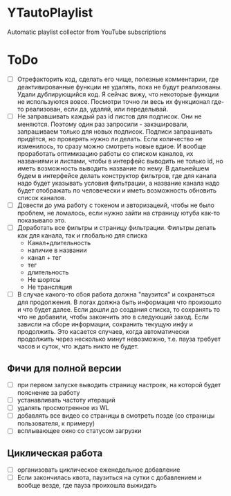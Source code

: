 # YTautoPlaylist

Automatic playlist collector from YouTube subscriptions

# ToDo

- [ ] Отрефакторить код, сделать его чище, полезные комментарии, где деактивированные функции не удалять, пока не будут реализованы. Удали дублирующийся код. Я сейчас вижу, что некоторые функции не используются вовсе. Посмотри точно ли весь их функционал где-то реализован, если да, удаляй, или переделывай.
- [ ] Не заправшивать каждый раз id листов для подписок. Они не меняются. Поэтому один раз запросили - закэшировали, запрашиваем только для новых подписок. Подписи запрашивать придётся, но проверять нужно ли делать. Если количество не изменилось, то сразу можно смотреть новые вдиое. И вообще проработать оптимизацию работы со списком каналов, их названиями и листами, чтобы в интерфейс выводить не только id, но иметь возможность выводить название по нему. В дальнейшем будем в интерфейсе делать конструктор фильтров, где для канала надо будет указывать условия фильтрации, а название канала надо будет отображать по человечески и иметь возможность обновить список каналов.
- [ ] Довести до ума работу с токеном и авторизацеий, чтобы не было проблем, не ломалось, если нужно зайти на страницу ютуба как-то показывало это.
- [ ] Доработать все фильтры и страницу фильтрации. Фильтры делать как для канала, так и глобально для списка
  - Канал+длительность
  - наличие в названии
  - канал + тег
  - тег
  - длительность
  - Не шортсы
  - Не трансляция
- [ ] В случае какого-то сбоя работа должна "паузится" и сохраняться для продолжения. В логах должна быть информация что произошло и что будет далее. Если дошли до создания списка, то сохранять то что не добавили, чтобы закончить это в следующий заход. Если зависли на сборе информации, сохранить текущую инфу и продолжить. Это касается случаев, когда автоматически продолжить через несколько минут невозможно, т.е. пауза требует часов и суток, что ждать никто не будет.

## Фичи для полной версии

- [ ] при первом запуске выводить страницу настроек, на которой будет пояснение за работу
- [ ] устанавливать частоту итераций
- [ ] удалять просмотренное из WL
- [ ] добавлять все видео со страницы в смотреть позде (со страницы пользователя, к примеру)
- [ ] всплывающее окно со статусом загрузки

## Циклическая работа

- [ ] организовать циклическое еженедельное добавление
- [ ] Если закончилась квота, паузиться на сутки с добавлением и вообще везде, где пауза проихошла выжидать
